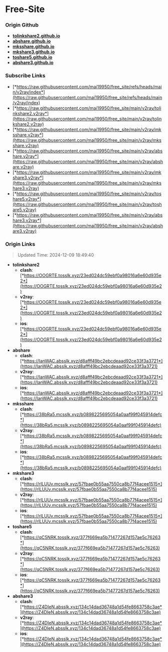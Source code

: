 # Free-Site

### Origin Github

- [**tolinkshare2.github.io**](https://github.com/tolinkshare2/tolinkshare2.github.io)
- [**abshare.github.io**](https://github.com/abshare/abshare.github.io)
- [**mksshare.github.io**](https://github.com/mksshare/mksshare.github.io)
- [**mkshare3.github.io**](https://github.com/mkshare3/mkshare3.github.io)
- [**toshare5.github.io**](https://github.com/toshare5/toshare5.github.io)
- [**abshare3.github.io**](https://github.com/abshare3/abshare3.github.io)

### Subscribe Links

- [*https://raw.githubusercontent.com/mai19950/free_site/refs/heads/main/v2ray/index*](https://raw.githubusercontent.com/mai19950/free_site/refs/heads/main/v2ray/index)
- [*https://raw.githubusercontent.com/mai19950/free_site/main/v2ray/tolinkshare2.v2ray*](https://raw.githubusercontent.com/mai19950/free_site/main/v2ray/tolinkshare2.v2ray)
- [*https://raw.githubusercontent.com/mai19950/free_site/main/v2ray/mksshare.v2ray*](https://raw.githubusercontent.com/mai19950/free_site/main/v2ray/mksshare.v2ray)
- [*https://raw.githubusercontent.com/mai19950/free_site/main/v2ray/abshare.v2ray*](https://raw.githubusercontent.com/mai19950/free_site/main/v2ray/abshare.v2ray)
- [*https://raw.githubusercontent.com/mai19950/free_site/main/v2ray/mkshare3.v2ray*](https://raw.githubusercontent.com/mai19950/free_site/main/v2ray/mkshare3.v2ray)
- [*https://raw.githubusercontent.com/mai19950/free_site/main/v2ray/toshare5.v2ray*](https://raw.githubusercontent.com/mai19950/free_site/main/v2ray/toshare5.v2ray)
- [*https://raw.githubusercontent.com/mai19950/free_site/main/v2ray/abshare3.v2ray*](https://raw.githubusercontent.com/mai19950/free_site/main/v2ray/abshare3.v2ray)

### Origin Links

> Updated Time: 2024-12-09 18:49:40

- **tolinkshare2**
  - **clash**: [*https://OOGRTE.tosslk.xyz/23ed024dc59ebf0a98016a6e60d935e2*](https://OOGRTE.tosslk.xyz/23ed024dc59ebf0a98016a6e60d935e2)
  - **v2ray**: [*https://OOGRTE.tosslk.xyz/23ed024dc59ebf0a98016a6e60d935e2*](https://OOGRTE.tosslk.xyz/23ed024dc59ebf0a98016a6e60d935e2)
  - **ios**: [*https://OOGRTE.tosslk.xyz/23ed024dc59ebf0a98016a6e60d935e2*](https://OOGRTE.tosslk.xyz/23ed024dc59ebf0a98016a6e60d935e2)
- **abshare**
  - **clash**: [*https://IanWAC.absslk.xyz/d8afff49bc2ebcdeaad92ce33f3a3721*](https://IanWAC.absslk.xyz/d8afff49bc2ebcdeaad92ce33f3a3721)
  - **v2ray**: [*https://IanWAC.absslk.xyz/d8afff49bc2ebcdeaad92ce33f3a3721*](https://IanWAC.absslk.xyz/d8afff49bc2ebcdeaad92ce33f3a3721)
  - **ios**: [*https://IanWAC.absslk.xyz/d8afff49bc2ebcdeaad92ce33f3a3721*](https://IanWAC.absslk.xyz/d8afff49bc2ebcdeaad92ce33f3a3721)
- **mksshare**
  - **clash**: [*https://38bRa5.mcsslk.xyz/b0898225695054a0aaf99f045914defc*](https://38bRa5.mcsslk.xyz/b0898225695054a0aaf99f045914defc)
  - **v2ray**: [*https://38bRa5.mcsslk.xyz/b0898225695054a0aaf99f045914defc*](https://38bRa5.mcsslk.xyz/b0898225695054a0aaf99f045914defc)
  - **ios**: [*https://38bRa5.mcsslk.xyz/b0898225695054a0aaf99f045914defc*](https://38bRa5.mcsslk.xyz/b0898225695054a0aaf99f045914defc)
- **mkshare3**
  - **clash**: [*https://rlLUUv.mcsslk.xyz/57fbae0b55aa7550ca8b77f4acee1515*](https://rlLUUv.mcsslk.xyz/57fbae0b55aa7550ca8b77f4acee1515)
  - **v2ray**: [*https://rlLUUv.mcsslk.xyz/57fbae0b55aa7550ca8b77f4acee1515*](https://rlLUUv.mcsslk.xyz/57fbae0b55aa7550ca8b77f4acee1515)
  - **ios**: [*https://rlLUUv.mcsslk.xyz/57fbae0b55aa7550ca8b77f4acee1515*](https://rlLUUv.mcsslk.xyz/57fbae0b55aa7550ca8b77f4acee1515)
- **toshare5**
  - **clash**: [*https://qC5NRK.tosslk.xyz/377f669ea5b71477267d157ae5c76263*](https://qC5NRK.tosslk.xyz/377f669ea5b71477267d157ae5c76263)
  - **v2ray**: [*https://qC5NRK.tosslk.xyz/377f669ea5b71477267d157ae5c76263*](https://qC5NRK.tosslk.xyz/377f669ea5b71477267d157ae5c76263)
  - **ios**: [*https://qC5NRK.tosslk.xyz/377f669ea5b71477267d157ae5c76263*](https://qC5NRK.tosslk.xyz/377f669ea5b71477267d157ae5c76263)
- **abshare3**
  - **clash**: [*https://Z4DIeN.absslk.xyz/134c14dad36748a1d54fe8663758c3ae*](https://Z4DIeN.absslk.xyz/134c14dad36748a1d54fe8663758c3ae)
  - **v2ray**: [*https://Z4DIeN.absslk.xyz/134c14dad36748a1d54fe8663758c3ae*](https://Z4DIeN.absslk.xyz/134c14dad36748a1d54fe8663758c3ae)
  - **ios**: [*https://Z4DIeN.absslk.xyz/134c14dad36748a1d54fe8663758c3ae*](https://Z4DIeN.absslk.xyz/134c14dad36748a1d54fe8663758c3ae)
